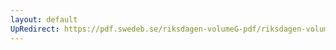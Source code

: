 ```yaml
---
layout: default
UpRedirect: https://pdf.swedeb.se/riksdagen-volumeG-pdf/riksdagen-volumeG-pdf/data/199697/reg_199697/reg_199697_0118.pdf
---
```

